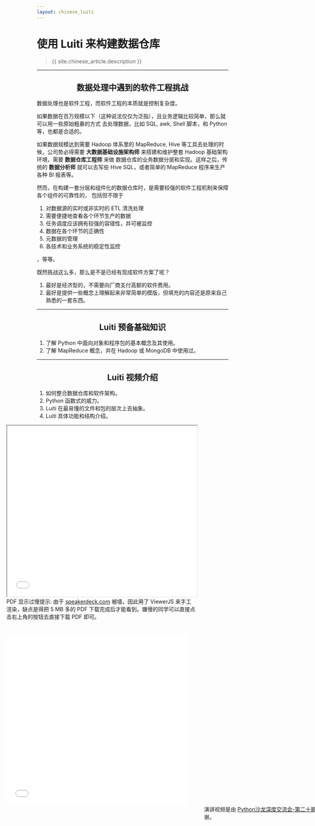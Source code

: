 ```yaml
---
layout: chinese_luiti
---
```


# 使用 Luiti 来构建数据仓库

> {{ site.chinese_article.description }}


<hr>

## 数据处理中遇到的软件工程挑战

数据处理也是软件工程，而软件工程的本质就是控制复杂度。

如果数据在百万规模以下（这种说法仅仅为泛指），且业务逻辑比较简单，那么就可以用一些原始粗暴的方式
去处理数据，比如 SQL, awk, Shell 脚本，和 Python 等，也都是合适的。

如果数据规模达到需要 Hadoop 体系里的 MapReduce, Hive 等工具去处理的时候，公司势必得需要
**大数据基础设施架构师** 来搭建和维护整套 Hadoop 基础架构环境，需要 **数据仓库工程师** 来做
数据仓库的业务数据分层和实现。这样之后，传统的 **数据分析师** 就可以去写些 Hive SQL，或者简单的
 MapReduce 程序来生产各种 BI 报表等。

然而，在构建一套分层和组件化的数据仓库时，是需要较强的软件工程机制来保障各个组件的可靠性的，
包括但不限于

1. 对数据源的实时或非实时的 ETL 清洗处理
2. 需要便捷地查看各个环节生产的数据
3. 任务调度应该拥有较强的容错性，并可被监控
4. 数据在各个环节的正确性
5. 元数据的管理
6. 各技术和业务系统的稳定性监控

，等等。

既然挑战这么多，那么是不是已经有现成软件方案了呢？

1. 最好是经济型的，不需要向厂商支付高额的软件费用。
2. 最好是提供一些概念上理解起来非常简单的模版，但填充的内容还是原来自己熟悉的一套东西。

<hr>

## Luiti 预备基础知识
1. 了解 Python 中面向对象和程序包的基本概念及其使用。
2. 了解 MapReduce 概念，并在 Hadoop 或 MongoDB 中使用过。

<hr>

## Luiti 视频介绍

1. 如何整合数据仓库和软件架构。
2. Python 函数式的威力。
3. Luiti 在最易懂的文件和包的层次上去抽象。
4. Luiti 具体功能和结构介绍。

<!--
<script async class="speakerdeck-embed" data-id="897cea509e0f4fc4a8999f7d3f83b3db" data-ratio="1.33333333333333" src="//speakerdeck.com/assets/embed.js"></script>
-->
<div class="luiti_pdf_video row-fluid" style="min-width:1000px;margin-left:-80px;">
  <div class="span6" style="float:left;margin-right:20px;">
    <iframe src = "/public/viewerjs-0.5.8/ViewerJS/#/public/pdfs/Luiti - An Offline Task Management Framework.pdf" width='500' height='450' allowfullscreen webkitallowfullscreen></iframe>
    <div class="comment">
      PDF 显示过慢提示: 由于 <a href="http://speakerdeck.com/mvj3/luiti-an-offline-task-management-framework">speakerdeck.com</a> 被墙，因此用了 ViewerJS 来手工渲染，缺点是得把 5 MB 多的 PDF 下载完成后才能看到。嫌慢的同学可以直接点击右上角的按钮去直接下载 PDF 即可。
    </div>
  </div>
  <div class="span6">
    <iframe height=450 width=480 src="//player.youku.com/embed/XMTI5MjE1MTA4NA==" frameborder=0 allowfullscreen></iframe>
    <div class="comment" style="position:absolute;margin-left:520px;">
    演讲视频是由 <a href="http://bbs.pinggu.org/thread-3815359-1-1.html">Python沙龙深度交流会-第二十期CDA俱乐部活动</a> 录制的，特此感谢。
    </div>
  </div>
</div>

<div class="row-fluid" style="min-width:1000px;margin-left:-80px;">
  <div class="span6" style="float:left;margin-right:20px;">
  </div>
</div>


<style>
h2 {
  text-align: center;
}
.luiti_pdf_video .span6 {
  height: 550px;
}
.luiti_pdf_video .span6 .comment {
  width: 500px;
}

</style>
